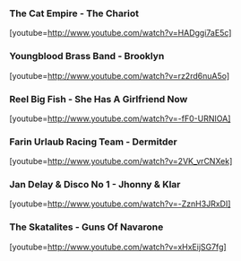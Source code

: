 <html><body><h3>The Cat Empire - The Chariot</h3>

[youtube=http://www.youtube.com/watch?v=HADggi7aE5c]

<h3>Youngblood Brass Band - Brooklyn</h3>

[youtube=http://www.youtube.com/watch?v=rz2rd6nuA5o]

<h3>Reel Big Fish - She Has A Girlfriend Now</h3>

[youtube=http://www.youtube.com/watch?v=-fF0-URNIOA]

<h3>Farin Urlaub Racing Team - Dermitder</h3>

[youtube=http://www.youtube.com/watch?v=2VK_vrCNXek]

<h3>Jan Delay &amp; Disco No 1 - Jhonny &amp; Klar</h3>

[youtube=http://www.youtube.com/watch?v=-ZznH3JRxDI]

<h3>The Skatalites - Guns Of Navarone</h3>

[youtube=http://www.youtube.com/watch?v=xHxEijSG7fg]</body></html>